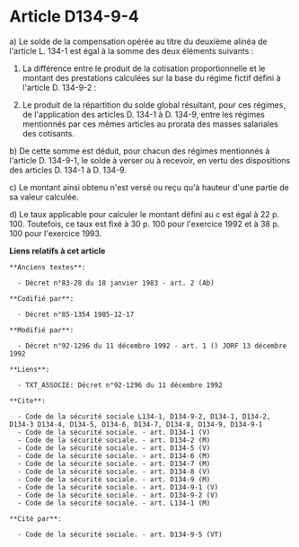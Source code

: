# Article D134-9-4

a)  Le solde de la compensation opérée au titre du deuxième alinéa de l'article L. 134-1 est égal à la somme des deux
éléments suivants :

1. La différence entre le produit de la cotisation proportionnelle et le montant des prestations calculées sur la base du
régime fictif défini à l'article D. 134-9-2 :

2. Le produit de la répartition du solde global résultant, pour ces régimes, de l'application des articles D. 134-1 à D.
134-9, entre les régimes mentionnés par ces mêmes articles au prorata des masses salariales des cotisants.

b) De cette somme est déduit, pour chacun des régimes mentionnés à l'article D. 134-9-1, le solde à verser ou à recevoir, en
vertu des dispositions des articles D. 134-1 à D. 134-9.

c) Le montant ainsi obtenu n'est versé ou reçu qu'à hauteur d'une partie de sa valeur calculée.

d) Le taux applicable pour calculer le montant défini au c est égal à 22 p. 100. Toutefois, ce taux est fixé à 30 p. 100 pour
l'exercice 1992 et à 38 p. 100 pour l'exercice 1993.

**Liens relatifs à cet article**

	**Anciens textes**:

	  - Décret n°83-28 du 18 janvier 1983 - art. 2 (Ab)

	**Codifié par**:

	  - Décret n°85-1354 1985-12-17

	**Modifié par**:

	  - Décret n°92-1296 du 11 décembre 1992 - art. 1 () JORF 13 décembre 1992

	**Liens**:

	  - TXT_ASSOCIE: Décret n°92-1296 du 11 décembre 1992

	**Cite**:

	  - Code de la sécurité sociale L134-1, D134-9-2, D134-1, D134-2, D134-3 D134-4, D134-5, D134-6, D134-7, D134-8, D134-9, D134-9-1
	  - Code de la sécurité sociale. - art. D134-1 (V)
	  - Code de la sécurité sociale. - art. D134-2 (M)
	  - Code de la sécurité sociale. - art. D134-5 (V)
	  - Code de la sécurité sociale. - art. D134-6 (M)
	  - Code de la sécurité sociale. - art. D134-7 (M)
	  - Code de la sécurité sociale. - art. D134-8 (V)
	  - Code de la sécurité sociale. - art. D134-9 (M)
	  - Code de la sécurité sociale. - art. D134-9-1 (V)
	  - Code de la sécurité sociale. - art. D134-9-2 (V)
	  - Code de la sécurité sociale. - art. L134-1 (M)

	**Cité par**:

	  - Code de la sécurité sociale. - art. D134-9-5 (VT)
